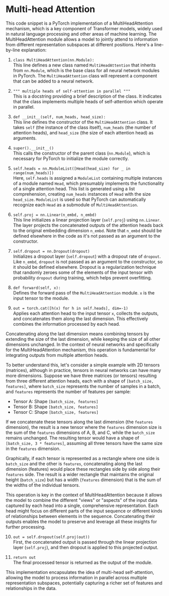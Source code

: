 # Multi-head Attention

This code snippet is a PyTorch implementation of a MultiHeadAttention mechanism, which is a key component of Transformer models, widely used in natural language processing and other areas of machine learning. The MultiHeadAttention module allows a model to jointly attend to information from different representation subspaces at different positions. Here's a line-by-line explanation:

1. `class MultiHeadAttention(nn.Module):`  
   This line defines a new class named `MultiHeadAttention` that inherits from `nn.Module`, which is the base class for all neural network modules in PyTorch. The `MultiHeadAttention` class will represent a component that can be added to a neural network.

2. `""" multiple heads of self-attention in parallel """`  
   This is a docstring providing a brief description of the class. It indicates that the class implements multiple heads of self-attention which operate in parallel.

3. `def __init__(self, num_heads, head_size):`  
   This line defines the constructor of the `MultiHeadAttention` class. It takes `self` (the instance of the class itself), `num_heads` (the number of attention heads), and `head_size` (the size of each attention head) as arguments.

4. `super().__init__()`  
   This calls the constructor of the parent class (`nn.Module`), which is necessary for PyTorch to initialize the module correctly.

5. `self.heads = nn.ModuleList([Head(head_size) for _ in range(num_heads)])`  
   Here, `self.heads` is assigned a `ModuleList` containing multiple instances of a module named `Head`, which presumably implements the functionality of a single attention head. This list is generated using a list comprehension, creating `num_heads` instances of `Head` with the size `head_size`. `ModuleList` is used so that PyTorch can automatically recognize each `Head` as a submodule of `MultiHeadAttention`.

6. `self.proj = nn.Linear(n_embd, n_embd)`  
   This line initializes a linear projection layer (`self.proj`) using `nn.Linear`. The layer projects the concatenated outputs of the attention heads back to the original embedding dimension `n_embd`. Note that `n_embd` should be defined elsewhere in the code as it's not passed as an argument to the constructor.

7. `self.dropout = nn.Dropout(dropout)`  
   Initializes a dropout layer (`self.dropout`) with a dropout rate of `dropout`. Like `n_embd`, `dropout` is not passed as an argument to the constructor, so it should be defined elsewhere. Dropout is a regularization technique that randomly zeroes some of the elements of the input tensor with probability `dropout` during training, which helps prevent overfitting.

8. `def forward(self, x):`  
   Defines the forward pass of the `MultiHeadAttention` module. `x` is the input tensor to the module.

9. `out = torch.cat([h(x) for h in self.heads], dim=-1)`  
   Applies each attention head to the input tensor `x`, collects the outputs, and concatenates them along the last dimension. This effectively combines the information processed by each head.

Concatenating along the last dimension means combining tensors by extending the size of the last dimension, while keeping the size of all other dimensions unchanged. In the context of neural networks and specifically for the MultiHeadAttention mechanism, this operation is fundamental for integrating outputs from multiple attention heads.

To better understand this, let's consider a simple example with 2D tensors (matrices), although in practice, tensors in neural networks can have many more dimensions. Suppose we have three matrices (or tensors) resulting from three different attention heads, each with a shape of `[batch_size, features]`, where `batch_size` represents the number of samples in a batch, and `features` represents the number of features per sample:

- Tensor A: Shape `[batch_size, features]`
- Tensor B: Shape `[batch_size, features]`
- Tensor C: Shape `[batch_size, features]`

If we concatenate these tensors along the last dimension (the `features` dimension), the result is a new tensor where the `features` dimension size is the sum of the `features` dimensions of A, B, and C, while the `batch_size` remains unchanged. The resulting tensor would have a shape of `[batch_size, 3 * features]`, assuming all three tensors have the same size in the `features` dimension.

Graphically, if each tensor is represented as a rectangle where one side is `batch_size` and the other is `features`, concatenating along the last dimension (features) would place these rectangles side by side along their `features` side. The result is a wider rectangle that maintains the original height (`batch_size`) but has a width (`features` dimension) that is the sum of the widths of the individual tensors.

This operation is key in the context of MultiHeadAttention because it allows the model to combine the different "views" or "aspects" of the input data captured by each head into a single, comprehensive representation. Each head might focus on different parts of the input sequence or different kinds of relationships between elements in the sequence. Concatenating their outputs enables the model to preserve and leverage all these insights for further processing.

10. `out = self.dropout(self.proj(out))`  
    First, the concatenated output is passed through the linear projection layer (`self.proj`), and then dropout is applied to this projected output.

11. `return out`  
    The final processed tensor is returned as the output of the module.

This implementation encapsulates the idea of multi-head self-attention, allowing the model to process information in parallel across multiple representation subspaces, potentially capturing a richer set of features and relationships in the data.
